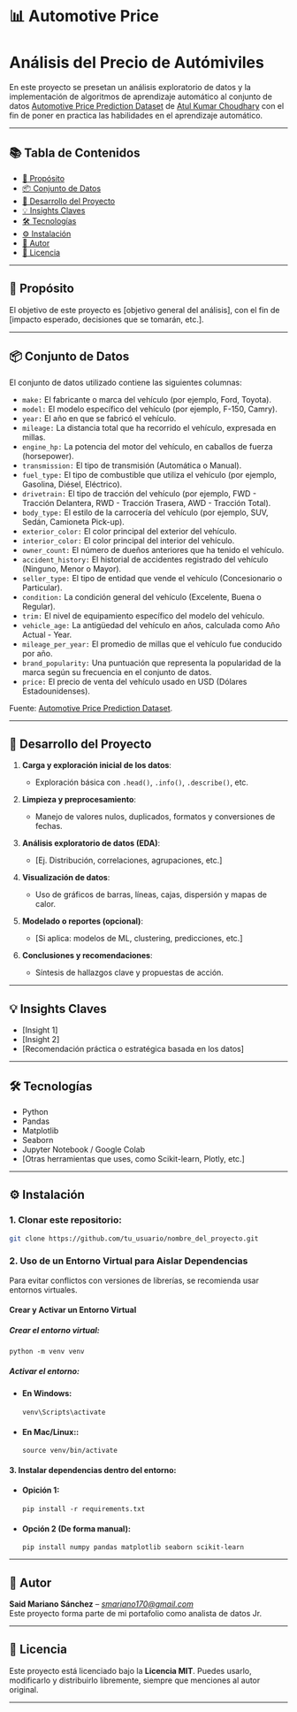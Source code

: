 # 📊 Automotive Price
# Análisis del Precio de Autómiviles

En este proyecto se presetan un análisis exploratorio de datos y la implementación de algoritmos de aprendizaje automático al conjunto de datos [Automotive Price Prediction Dataset](https://www.kaggle.com/datasets/metawave/vehicle-price-prediction) de [Atul Kumar Choudhary](https://www.kaggle.com/metawave) con el fin de poner en practica las habilidades en el aprendizaje automático.


---

## 📚 Tabla de Contenidos

- [🎯 Propósito](#-propósito)
- [📦 Conjunto de Datos](#-conjunto-de-datos)
- [🧪 Desarrollo del Proyecto](#-desarrollo-del-proyecto)
- [💡 Insights Claves](#-insights-claves)
- [🛠️ Tecnologías](#️-tecnologías)
- [⚙️ Instalación](#️-instalación)
- [👤 Autor](#-autor)
- [📝 Licencia](#-licencia)

---

## 🎯 Propósito

El objetivo de este proyecto es [objetivo general del análisis], con el fin de [impacto esperado, decisiones que se tomarán, etc.].

---

## 📦 Conjunto de Datos

El conjunto de datos utilizado contiene las siguientes columnas:

- ``make:`` El fabricante o marca del vehículo (por ejemplo, Ford, Toyota).
- ``model:`` El modelo específico del vehículo (por ejemplo, F-150, Camry).
- ``year:`` El año en que se fabricó el vehículo.
- ``mileage:`` La distancia total que ha recorrido el vehículo, expresada en millas.
- ``engine_hp:`` La potencia del motor del vehículo, en caballos de fuerza (horsepower).
- ``transmission:`` El tipo de transmisión (Automática o Manual).
- ``fuel_type:`` El tipo de combustible que utiliza el vehículo (por ejemplo, Gasolina, Diésel, Eléctrico).
- ``drivetrain:`` El tipo de tracción del vehículo (por ejemplo, FWD - Tracción Delantera, RWD - Tracción Trasera, AWD - Tracción Total).
- ``body_type:`` El estilo de la carrocería del vehículo (por ejemplo, SUV, Sedán, Camioneta Pick-up).
- ``exterior_color:`` El color principal del exterior del vehículo.
- ``interior_color:`` El color principal del interior del vehículo.
- ``owner_count:`` El número de dueños anteriores que ha tenido el vehículo.
- ``accident_history:`` El historial de accidentes registrado del vehículo (Ninguno, Menor o Mayor).
- ``seller_type:`` El tipo de entidad que vende el vehículo (Concesionario o Particular).
- ``condition:`` La condición general del vehículo (Excelente, Buena o Regular).
- ``trim:`` El nivel de equipamiento específico del modelo del vehículo.
- ``vehicle_age:`` La antigüedad del vehículo en años, calculada como Año Actual - Year.
- ``mileage_per_year:`` El promedio de millas que el vehículo fue conducido por año.
- ``brand_popularity:`` Una puntuación que representa la popularidad de la marca según su frecuencia en el conjunto de datos.
- ``price:`` El precio de venta del vehículo usado en USD (Dólares Estadounidenses).
 
Fuente: [Automotive Price Prediction Dataset](https://www.kaggle.com/datasets/metawave/vehicle-price-prediction).

---

## 🧪 Desarrollo del Proyecto

1. **Carga y exploración inicial de los datos**:
   - Exploración básica con `.head()`, `.info()`, `.describe()`, etc.

2. **Limpieza y preprocesamiento**:
   - Manejo de valores nulos, duplicados, formatos y conversiones de fechas.

3. **Análisis exploratorio de datos (EDA)**:
   - [Ej. Distribución, correlaciones, agrupaciones, etc.]

4. **Visualización de datos**:
   - Uso de gráficos de barras, líneas, cajas, dispersión y mapas de calor.

5. **Modelado o reportes (opcional)**:
   - [Si aplica: modelos de ML, clustering, predicciones, etc.]

6. **Conclusiones y recomendaciones**:
   - Síntesis de hallazgos clave y propuestas de acción.

---

## 💡 Insights Claves

- [Insight 1]
- [Insight 2]
- [Recomendación práctica o estratégica basada en los datos]

---

## 🛠️ Tecnologías

- Python
- Pandas
- Matplotlib
- Seaborn
- Jupyter Notebook / Google Colab
- [Otras herramientas que uses, como Scikit-learn, Plotly, etc.]

---

## ⚙️ Instalación

### 1. Clonar este repositorio:
```bash
git clone https://github.com/tu_usuario/nombre_del_proyecto.git
```
### 2. Uso de un Entorno Virtual para Aislar Dependencias

Para evitar conflictos con versiones de librerías, se recomienda usar entornos virtuales.

####  Crear y Activar un Entorno Virtual

##### Crear el entorno virtual:
```
python -m venv venv
```
##### Activar el entorno:
* #### En Windows:

    ```
    venv\Scripts\activate
    ```

* #### En Mac/Linux::

    ```
    source venv/bin/activate
    ```
#### 3. Instalar dependencias dentro del entorno:
* #### Opición 1:
    ```
    pip install -r requirements.txt
    ```

* #### Opción 2 (De forma manual):
    ```
    pip install numpy pandas matplotlib seaborn scikit-learn
    ```

---

## 👤 Autor

**Said Mariano Sánchez** – *smariano170@gmail.com*  
Este proyecto forma parte de mi portafolio como analista de datos Jr.

---

## 📝 Licencia

Este proyecto está licenciado bajo la **Licencia MIT**. Puedes usarlo, modificarlo y distribuirlo libremente, siempre que menciones al autor original.

---